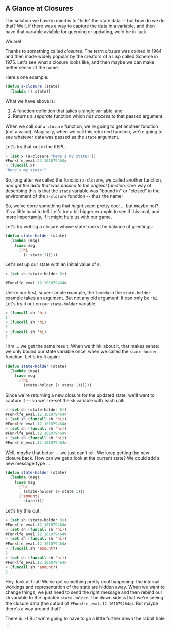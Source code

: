 ## A Glance at Closures

The solution we have in mind is to "hide" the state data -- but how do we do that? Well, if there was a way to capture the data in a variable, and then have that variable avialble for querying or updating, we'd be in luck.

We are!

Thanks to something called *closures*. The term *closure* was coined in 1964 and then made widely popular by the creators of a Lisp called Scheme in 1975. Let's see what a closure looks like, and then maybe we can make better sense of the name.

Here's one example:

```lisp
(defun a-closure (state)
  (lambda () state))
```

What we have above is:

1. A function definition that takes a single variable, and
1. Returns a *separate* function which *has access to* that passed argument.

When we call our ``a-closure`` function, we're going to get another function (not a value). Magically, when we call this returned function, we're going to see whatever data was passed as the ``state`` argument.

Let's try that out in the REPL:

```lisp
> (set x (a-closure "here's my state!"))
#Fun<lfe_eval.23.101079464>
> (funcall x)
"here's my state!"
```

So, long after we called the function ``a-closure``, we called another function, *and got the data that was passed to the original function*. One way of describing this is that the ``state`` variable was "bound in" or "closed" in the environment of the ``a-closure`` function -- thus the name!

So, we've done something that *might* seem pretty cool ... but maybe not? It's a little hard to tell. Let's try a bit bigger example to see if it *is* cool, and more importantly, if it might help us with our game.

Let's try writing a closure whose state tracks the balance of greetings:

```lisp
(defun state-holder (state)
  (lambda (msg)
    (case msg
      ('hi
        (+ state 1)))))
```

Let's set up our state with an initial value of ``0``:

```lisp
> (set sh (state-holder 0))
```
```lisp
#Fun<lfe_eval.12.101079464>
```

Unlike our first, super-simple example, the ``lambda`` in the ``state-holder`` example takes an argument. But not any old argument! It can only be ``'hi``. Let's try it out on our ``state-holder`` variable:

```lisp
> (funcall sh 'hi)
1
> (funcall sh 'hi)
1
> (funcall sh 'hi)
1
```

Hrm ... we get the same result. When we think about it, that makes sense: we only bound our state variable once, when we called the ``state-holder`` function. Let's try it again:

```lisp
(defun state-holder (state)
  (lambda (msg)
    (case msg
      ('hi
        (state-holder (+ state 1))))))
```

Since we're returning a new closure for the updated state, we'll want to capture it -- so we'll re-set the ``sh`` variable with each call:

```lisp
> (set sh (state-holder 0))
#Fun<lfe_eval.12.101079464>
> (set sh (funcall sh 'hi))
#Fun<lfe_eval.12.101079464>
> (set sh (funcall sh 'hi))
#Fun<lfe_eval.12.101079464>
> (set sh (funcall sh 'hi))
#Fun<lfe_eval.12.101079464>
```

Well, *maybe* that better -- we just can't tell. We keep getting the new closure back. How can we get a look at the current state? We could add a new message type ...

```lisp
(defun state-holder (state)
  (lambda (msg)
    (case msg
      ('hi
        (state-holder (+ state 1)))
      ('amount?
        state))))
```

Let's try this out:

```lisp
> (set sh (state-holder 0))
#Fun<lfe_eval.12.101079464>
> (set sh (funcall sh 'hi))
#Fun<lfe_eval.12.101079464>
> (set sh (funcall sh 'hi))
#Fun<lfe_eval.12.101079464>
> (funcall sh 'amount?)
2
> (set sh (funcall sh 'hi))
#Fun<lfe_eval.12.101079464>
> (funcall sh 'amount?)
3
```

Hey, look at that! We've got something pretty cool happening: the internal workings and representation of the state are hidden away. When we want to change things, we just need to send the right message and then rebind our ``sh`` variable to the updated ``state-holder``. The down side is that we're seeing the closure data (the output of ``#Fun<lfe_eval.12.101079464>``). But maybe there's a way around that?

There is :-) But we're going to have to go a little further down the rabbit hole ...
